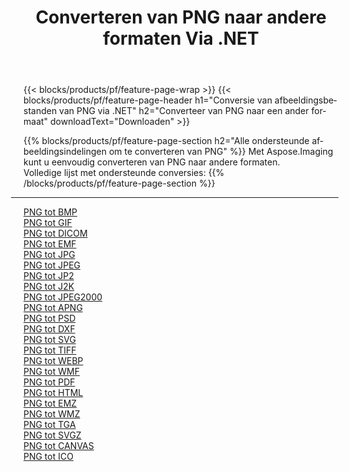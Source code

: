 ﻿---
title: Converteren van PNG naar andere formaten Via .NET 
weight: 3920
url: /nl/net/conversion/from/png 
lang: nl
langdirlevel: 2
locales: zh-hans,ja,it,ru,de,es,fr,nl,id,lt,pl,pt,vi,tr,ko,zh-hant,ar,hi,th,sv,cs,uk,he
description: Met behulp van Aspose.Imaging kunt u eenvoudig converteren van PNG naar een ander formaat
---

{{< blocks/products/pf/feature-page-wrap >}}
{{< blocks/products/pf/feature-page-header h1="Conversie van afbeeldingsbestanden van PNG via .NET" h2="Converteer van PNG naar een ander formaat" downloadText="Downloaden" >}}


{{% blocks/products/pf/feature-page-section  h2="Alle ondersteunde afbeeldingsindelingen om te converteren van PNG" %}}
Met Aspose.Imaging kunt u eenvoudig converteren van PNG naar andere formaten.
<br/>
Volledige lijst met ondersteunde conversies:
{{% /blocks/products/pf/feature-page-section %}}
<div class="container-fluid productfamilypage bg-gray">
    <div class="convertypes bg-gray agp-content section">
        <div class="container">
		<hr style="margin-left:-20px;"/>
		<div class="row other-converters">
		    <div class='col-md-2 other-converter remove-lp remove-rp'><a href="/imaging/nl/net/conversion/png-to-bmp" >PNG tot BMP</a></div><div class='col-md-2 other-converter remove-lp remove-rp'><a href="/imaging/nl/net/conversion/png-to-gif" >PNG tot GIF</a></div><div class='col-md-2 other-converter remove-lp remove-rp'><a href="/imaging/nl/net/conversion/png-to-dicom" >PNG tot DICOM</a></div><div class='col-md-2 other-converter remove-lp remove-rp'><a href="/imaging/nl/net/conversion/png-to-emf" >PNG tot EMF</a></div><div class='col-md-2 other-converter remove-lp remove-rp'><a href="/imaging/nl/net/conversion/png-to-jpg" >PNG tot JPG</a></div><div class='col-md-2 other-converter remove-lp remove-rp'><a href="/imaging/nl/net/conversion/png-to-jpeg" >PNG tot JPEG</a></div><div class='col-md-2 other-converter remove-lp remove-rp'><a href="/imaging/nl/net/conversion/png-to-jp2" >PNG tot JP2</a></div><div class='col-md-2 other-converter remove-lp remove-rp'><a href="/imaging/nl/net/conversion/png-to-j2k" >PNG tot J2K</a></div><div class='col-md-2 other-converter remove-lp remove-rp'><a href="/imaging/nl/net/conversion/png-to-jpeg2000" >PNG tot JPEG2000</a></div><div class='col-md-2 other-converter remove-lp remove-rp'><a href="/imaging/nl/net/conversion/png-to-apng" >PNG tot APNG</a></div><div class='col-md-2 other-converter remove-lp remove-rp'><a href="/imaging/nl/net/conversion/png-to-psd" >PNG tot PSD</a></div><div class='col-md-2 other-converter remove-lp remove-rp'><a href="/imaging/nl/net/conversion/png-to-dxf" >PNG tot DXF</a></div><div class='col-md-2 other-converter remove-lp remove-rp'><a href="/imaging/nl/net/conversion/png-to-svg" >PNG tot SVG</a></div><div class='col-md-2 other-converter remove-lp remove-rp'><a href="/imaging/nl/net/conversion/png-to-tiff" >PNG tot TIFF</a></div><div class='col-md-2 other-converter remove-lp remove-rp'><a href="/imaging/nl/net/conversion/png-to-webp" >PNG tot WEBP</a></div><div class='col-md-2 other-converter remove-lp remove-rp'><a href="/imaging/nl/net/conversion/png-to-wmf" >PNG tot WMF</a></div><div class='col-md-2 other-converter remove-lp remove-rp'><a href="/imaging/nl/net/conversion/png-to-pdf" >PNG tot PDF</a></div><div class='col-md-2 other-converter remove-lp remove-rp'><a href="/imaging/nl/net/conversion/png-to-html" >PNG tot HTML</a></div><div class='col-md-2 other-converter remove-lp remove-rp'><a href="/imaging/nl/net/conversion/png-to-emz" >PNG tot EMZ</a></div><div class='col-md-2 other-converter remove-lp remove-rp'><a href="/imaging/nl/net/conversion/png-to-wmz" >PNG tot WMZ</a></div><div class='col-md-2 other-converter remove-lp remove-rp'><a href="/imaging/nl/net/conversion/png-to-tga" >PNG tot TGA</a></div><div class='col-md-2 other-converter remove-lp remove-rp'><a href="/imaging/nl/net/conversion/png-to-svgz" >PNG tot SVGZ</a></div><div class='col-md-2 other-converter remove-lp remove-rp'><a href="/imaging/nl/net/conversion/png-to-canvas" >PNG tot CANVAS</a></div><div class='col-md-2 other-converter remove-lp remove-rp'><a href="/imaging/nl/net/conversion/png-to-ico" >PNG tot ICO</a></div>
                </div>
        </div>
    </div>
</div>
<br/>

